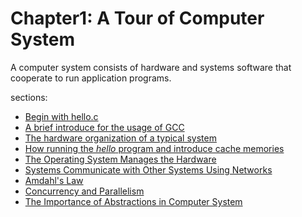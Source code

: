 # Chapter1: A Tour of Computer System

A computer system consists of hardware and systems software that cooperate to run application programs.

sections:

- [Begin with hello.c](./hello/hello.c)
- [A brief introduce for the usage of GCC](./GCC/README.md)
- [The hardware organization of a typical system](./Hardware/README.md)
- [How running the *hello* program and introduce cache memories](./hello/README.md)
- [The Operating System Manages the Hardware](./os/README.md)
- [Systems Communicate with Other Systems Using Networks](./network/README.md)
- [Amdahl's Law](./Amdahls/README.md)
- [Concurrency and Parallelism](./os/Concurrency&Parallelism.md)
- [The Importance of Abstractions in Computer System](./os/abstractions.md)
